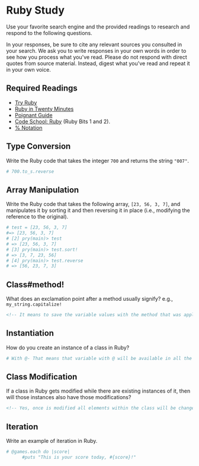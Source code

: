 # Ruby Study

Use your favorite search engine and the provided readings to research and
respond to the following questions.

In your responses, be sure to cite any relevant sources you consulted in your
search. We ask you to write responses in your own words in order to see how you
process what you've read. Please do not respond with direct quotes from source
material. Instead, digest what you've read and repeat it in your own voice.

## Required Readings

-   [Try Ruby](http://tryruby.org/)
-   [Ruby in Twenty Minutes](https://www.ruby-lang.org/en/documentation/quickstart/)
-   [Poignant Guide](http://poignant.guide/)
-   [Code School: Ruby](https://www.codeschool.com/learn/ruby) (Ruby Bits 1 and 2).
-   [% Notation](https://en.wikibooks.org/wiki/Ruby_Programming/Syntax/Literals#The_.25_Notation)

## Type Conversion

Write the Ruby code that takes the integer `700` and returns the string `"007"`.

```ruby
# 700.to_s.reverse
```

## Array Manipulation

Write the Ruby code that takes the following array, `[23, 56, 3, 7]`, and
manipulates it by sorting it and then reversing it in place (i.e., modifying the
reference to the original).

```ruby
# test = [23, 56, 3, 7]
#=> [23, 56, 3, 7]
# [2] pry(main)> test
# => [23, 56, 3, 7]
# [3] pry(main)> test.sort!
# => [3, 7, 23, 56]
# [4] pry(main)> test.reverse
# => [56, 23, 7, 3]
```

## Class#method!

What does an exclamation point after a method usually signify?  e.g.,
`my_string.capitalize!`

```md
<!-- It means to save the variable values with the method that was applied to it. For instance if I use .sort in a variable without the exclamation point it sorts the data; and when I call the variable it will show in its original form (not sorted). Using ! in sort will save the variable with its values sorted and when called the variable will have same data but sorted.  -->
```

## Instantiation
How do you create an instance of a class in Ruby?

```ruby
# With @- That means that variable with @ will be available in all the methods defined in one class.
```

## Class Modification

If a class in Ruby gets modified while there are existing instances of it, then
will those instances also have those modifications?

```md
<!-- Yes, once is modified all elements within the class will be changed.-->
```

## Iteration

Write an example of iteration in Ruby.

```ruby
# @games.each do |score|
      #puts "This is your score today, #{score}!"
```

